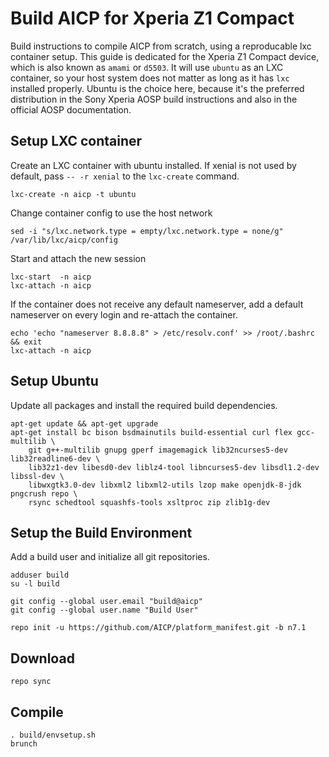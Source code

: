 # Build AICP for Xperia Z1 Compact
Build instructions to compile AICP from scratch, using a reproducable lxc container setup. This guide is dedicated for the Xperia Z1 Compact device, which is also known as `amami` or `d5503`. It will use `ubuntu` as an LXC container, so your host system does not matter as long as it has `lxc` installed properly. Ubuntu is the choice here, because it's the preferred distribution in the Sony Xperia AOSP build instructions and also in the official AOSP documentation.

## Setup LXC container
Create an LXC container with ubuntu installed. If xenial is not used by default, pass `-- -r xenial` to the `lxc-create` command.

    lxc-create -n aicp -t ubuntu

Change container config to use the host network

    sed -i "s/lxc.network.type = empty/lxc.network.type = none/g" /var/lib/lxc/aicp/config

Start and attach the new session

    lxc-start  -n aicp
    lxc-attach -n aicp

If the container does not receive any default nameserver, add a default nameserver on every login and re-attach the container.

    echo 'echo "nameserver 8.8.8.8" > /etc/resolv.conf' >> /root/.bashrc && exit
    lxc-attach -n aicp

## Setup Ubuntu
Update all packages and install the required build dependencies.

    apt-get update && apt-get upgrade
    apt-get install bc bison bsdmainutils build-essential curl flex gcc-multilib \
        git g++-multilib gnupg gperf imagemagick lib32ncurses5-dev lib32readline6-dev \
        lib32z1-dev libesd0-dev liblz4-tool libncurses5-dev libsdl1.2-dev libssl-dev \
        libwxgtk3.0-dev libxml2 libxml2-utils lzop make openjdk-8-jdk pngcrush repo \
        rsync schedtool squashfs-tools xsltproc zip zlib1g-dev

## Setup the Build Environment
Add a build user and initialize all git repositories.

    adduser build
    su -l build

    git config --global user.email "build@aicp"
    git config --global user.name "Build User"

    repo init -u https://github.com/AICP/platform_manifest.git -b n7.1

## Download

    repo sync

## Compile

    . build/envsetup.sh
    brunch

